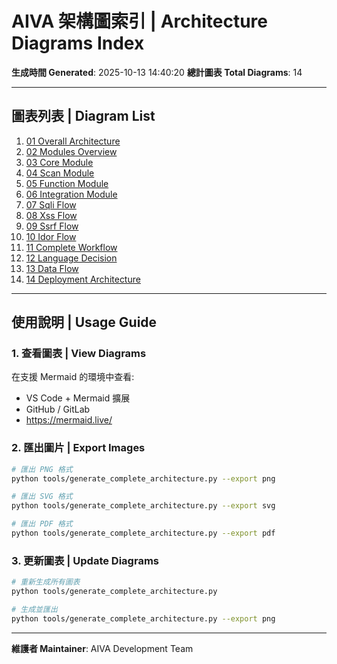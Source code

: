 # AIVA 架構圖索引 | Architecture Diagrams Index

**生成時間 Generated**: 2025-10-13 14:40:20
**總計圖表 Total Diagrams**: 14

---

## 圖表列表 | Diagram List

1. [01 Overall Architecture](01_overall_architecture.mmd)
2. [02 Modules Overview](02_modules_overview.mmd)
3. [03 Core Module](03_core_module.mmd)
4. [04 Scan Module](04_scan_module.mmd)
5. [05 Function Module](05_function_module.mmd)
6. [06 Integration Module](06_integration_module.mmd)
7. [07 Sqli Flow](07_sqli_flow.mmd)
8. [08 Xss Flow](08_xss_flow.mmd)
9. [09 Ssrf Flow](09_ssrf_flow.mmd)
10. [10 Idor Flow](10_idor_flow.mmd)
11. [11 Complete Workflow](11_complete_workflow.mmd)
12. [12 Language Decision](12_language_decision.mmd)
13. [13 Data Flow](13_data_flow.mmd)
14. [14 Deployment Architecture](14_deployment_architecture.mmd)

---

## 使用說明 | Usage Guide

### 1. 查看圖表 | View Diagrams

在支援 Mermaid 的環境中查看:
- VS Code + Mermaid 擴展
- GitHub / GitLab
- https://mermaid.live/

### 2. 匯出圖片 | Export Images

```bash
# 匯出 PNG 格式
python tools/generate_complete_architecture.py --export png

# 匯出 SVG 格式
python tools/generate_complete_architecture.py --export svg

# 匯出 PDF 格式
python tools/generate_complete_architecture.py --export pdf
```

### 3. 更新圖表 | Update Diagrams

```bash
# 重新生成所有圖表
python tools/generate_complete_architecture.py

# 生成並匯出
python tools/generate_complete_architecture.py --export png
```

---

**維護者 Maintainer**: AIVA Development Team
